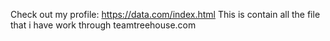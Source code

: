 

Check out my profile: https://data.com/index.html
This is contain all the file that i have work through teamtreehouse.com

